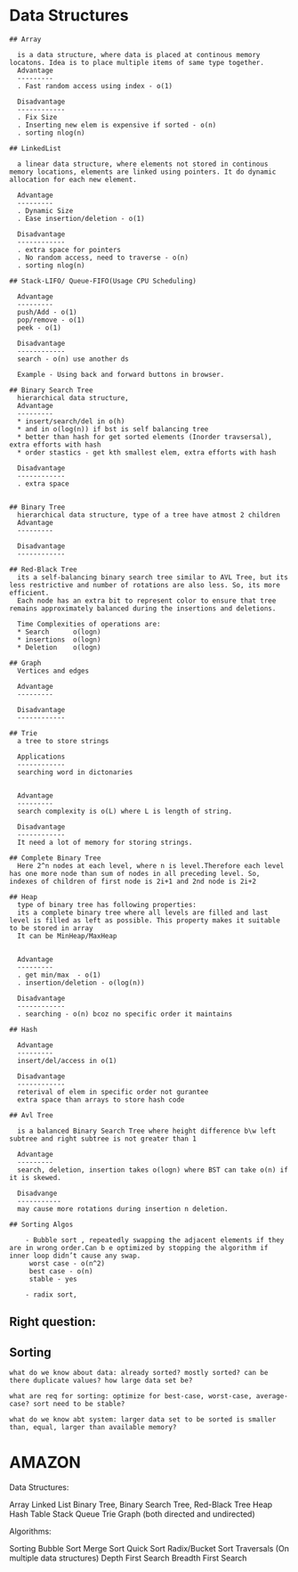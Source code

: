 # Data Structures

	## Array

	  is a data structure, where data is placed at continous memory locatons. Idea is to place multiple items of same type together. 
	  Advantage
	  ---------
	  . Fast random access using index - o(1)

	  Disadvantage
	  ------------
	  . Fix Size
	  . Inserting new elem is expensive if sorted - o(n)
	  . sorting nlog(n)

	## LinkedList

	  a linear data structure, where elements not stored in continous memory locations, elements are linked using pointers.	It do dynamic allocation for each new element.

	  Advantage
	  ---------
	  . Dynamic Size
	  . Ease insertion/deletion - o(1)
	  
	  Disadvantage
	  ------------  
	  . extra space for pointers
	  . No random access, need to traverse - o(n)
	  . sorting nlog(n)

	## Stack-LIFO/ Queue-FIFO(Usage CPU Scheduling)

	  Advantage
	  ---------
	  push/Add - o(1)
	  pop/remove - o(1)
	  peek - o(1)
	  
	  Disadvantage
	  ------------  
	  search - o(n) use another ds

	  Example - Using back and forward buttons in browser.

	## Binary Search Tree
	  hierarchical data structure, 		
	  Advantage
	  ---------
	  * insert/search/del in o(h) 
	  * and in o(log(n)) if bst is self balancing tree
	  * better than hash for get sorted elements (Inorder travsersal), extra efforts with hash
	  * order stastics - get kth smallest elem, extra efforts with hash
	  
	  Disadvantage
	  ------------
	  . extra space


	## Binary Tree
	  hierarchical data structure, type of a tree have atmost 2 children	
	  Advantage
	  ---------
	  
	  Disadvantage
	  ------------

	## Red-Black Tree
	  its a self-balancing binary search tree similar to AVL Tree, but its less restrictive and number of rotations are also less. So, its more efficient.
	  Each node has an extra bit to represent color to ensure that tree remains approximately balanced during the insertions and deletions.

	  Time Complexities of operations are:
	  * Search    	o(logn)
	  * insertions  o(logn)
	  * Deletion    o(logn)

	## Graph
	  Vertices and edges

	  Advantage
	  ---------
	  
	  Disadvantage
	  ------------

	## Trie
	  a tree to store strings
	  
	  Applications
	  ------------
	  searching word in dictonaries

	  
	  Advantage
	  ---------
	  search complexity is o(L) where L is length of string.

	  Disadvantage
	  ------------              
	  It need a lot of memory for storing strings.	

	## Complete Binary Tree
	  Here 2^n nodes at each level, where n is level.Therefore each level has one more node than sum of nodes in all preceding level. So, indexes of children of first node is 2i+1 and 2nd node is 2i+2
	  
	## Heap
	  type of binary tree has following properties:
	  its a complete binary tree where all levels are filled and last level is filled as left as possible. This property makes it suitable to be stored in array
	  It can be MinHeap/MaxHeap

	  
	  Advantage
	  ---------
	  . get min/max  - o(1)
	  . insertion/deletion - o(log(n))

	  Disadvantage
	  ------------   
	  . searching - o(n) bcoz no specific order it maintains

	## Hash
	  
	  Advantage
	  ---------
	  insert/del/access in o(1) 
	  
	  Disadvantage
	  ------------
	  reterival of elem in specific order not gurantee
	  extra space than arrays to store hash code

	## Avl Tree

	  is a balanced Binary Search Tree where height difference b\w left subtree and right subtree is not greater than 1

	  Advantage
	  ---------
	  search, deletion, insertion takes o(logn) where BST can take o(n) if it is skewed.

	  Disadvange
	  -----------
	  may cause more rotations during insertion n deletion.

	## Sorting Algos
	
		- Bubble sort , repeatedly swapping the adjacent elements if they are in wrong order.Can b e optimized by stopping the algorithm if inner loop didn’t cause any swap.
		 worst case - o(n^2)
		 best case - o(n)
		 stable - yes

		- radix sort,  

## Right question:

## Sorting

	what do we know about data: already sorted? mostly sorted? can be there duplicate values? how large data set be?

	what are req for sorting: optimize for best-case, worst-case, average-case? sort need to be stable? 

	what do we know abt system: larger data set to be sorted is smaller than, equal, larger than available memory?
		  

AMAZON
==========
Data Structures:

Array
Linked List
Binary Tree, Binary Search Tree, Red-Black Tree
Heap
Hash Table
Stack
Queue
Trie
Graph (both directed and undirected)
 

Algorithms:

Sorting
Bubble Sort
Merge Sort
Quick Sort
Radix/Bucket Sort
Traversals (On multiple data structures)
Depth First Search
Breadth First Search		  



